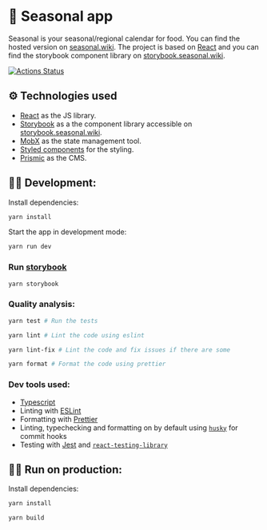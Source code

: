 # 🥗 Seasonal app

Seasonal is your seasonal/regional calendar for food. You can find the hosted version
on [seasonal.wiki](https://seasonal.wiki). The project is based on
[React](https://reactjs.org) and you can find the storybook component library on
[storybook.seasonal.wiki](https://storybook.seasonal.wiki).

[![Actions Status](https://github.com/lukasbals/seasonal/workflows/build/badge.svg?branch=main)](https://github.com/lukasbals/seasonal/actions)

## ⚙️ Technologies used

- [React](https://reactjs.org) as the JS library.
- [Storybook](https://storybook.js.org/) as a the component library accessible on
  [storybook.seasonal.wiki](https://storybook.seasonal.wiki).
- [MobX](https://mobx.js.org/README.html) as the state management tool.
- [Styled components](https://styled-components.com/) for the styling.
- [Prismic](https://prismic.io/) as the CMS.

## 👩‍💻 Development:

Install dependencies:

```bash
yarn install
```

Start the app in development mode:

```bash
yarn run dev
```

### Run [storybook](https://storybook.js.org/)

```bash
yarn storybook
```

### Quality analysis:

```bash
yarn test # Run the tests

yarn lint # Lint the code using eslint

yarn lint-fix # Lint the code and fix issues if there are some

yarn format # Format the code using prettier
```

### Dev tools used:

- [Typescript](https://www.typescriptlang.org/)
- Linting with [ESLint](https://eslint.org/)
- Formatting with [Prettier](https://prettier.io/)
- Linting, typechecking and formatting on by default using [`husky`](https://github.com/typicode/husky) for commit hooks
- Testing with [Jest](https://jestjs.io/) and [`react-testing-library`](https://testing-library.com/docs/react-testing-library/intro)

## 🏃‍♀️ Run on production:

Install dependencies:

```bash
yarn install
```

```bash
yarn build
```
